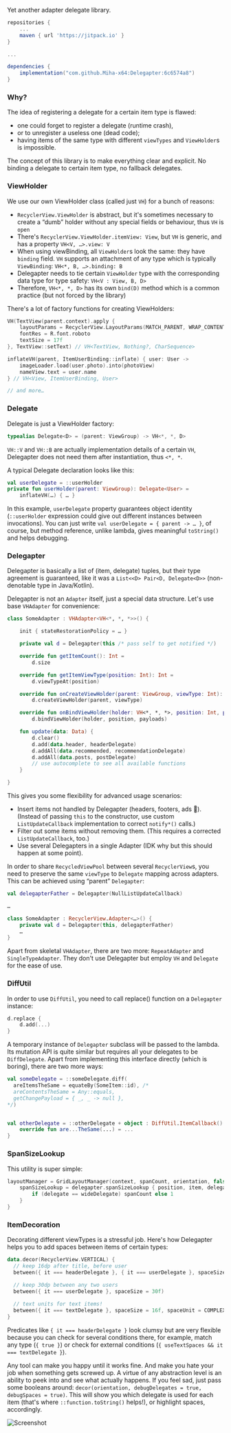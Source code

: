 
Yet another adapter delegate library.

```groovy
repositories {
    ...
    maven { url 'https://jitpack.io' }
}

...

dependencies {
    implementation("com.github.Miha-x64:Delegapter:6c6574a8")
}

```

### Why?

The idea of registering a delegate for a certain item type is flawed:
* one could forget to register a delegate (runtime crash),
* or to unregister a useless one (dead code);
* having items of the same type with different `viewTypes` and `ViewHolder`s is impossible.

The concept of this library is to make everything clear and explicit. No binding a delegate to certain item type, no fallback delegates.

### ViewHolder

We use our own ViewHolder class (called just `VH`) for a bunch of reasons:
* `RecyclerView.ViewHolder` is abstract, but it's sometimes necessary to create a “dumb” holder without any special fields or behaviour, thus `VH` is `open`
* There's `RecyclerView.ViewHolder.itemView: View`, but `VH` is generic, and has a property `VH<V, …>.view: V`
* When using viewBinding, all `ViewHolder`s look the same: they have `binding` field. `VH` supports an attachment of any type which is typically `ViewBinding`: `VH<*, B, …>.binding: B`
* Delegapter needs to tie certain `ViewHolder` type with the corresponding data type for type safety: `VH<V : View, B, D>`
* Therefore, `VH<*, *, D>` has its own `bind(D)` method which is a common practice (but not forced by the library)

There's a lot of factory functions for creating ViewHolders:
```kotlin
VH(TextView(parent.context).apply {
    layoutParams = RecyclerView.LayoutParams(MATCH_PARENT, WRAP_CONTENT)
    fontRes = R.font.roboto
    textSize = 17f
}, TextView::setText) // VH<TextView, Nothing?, CharSequence>

inflateVH(parent, ItemUserBinding::inflate) { user: User ->
    imageLoader.load(user.photo).into(photoView)
    nameView.text = user.name
} // VH<View, ItemUserBinding, User>

// and more…
```

### Delegate

Delegate is just a ViewHolder factory:
```kotlin
typealias Delegate<D> = (parent: ViewGroup) -> VH<*, *, D>
```
`VH::V` and `VH::B` are actually implementation details of a certain `VH`, Delegapter does not need them after instantiation, thus `<*, *`.

A typical Delegate declaration looks like this:
```kotlin
val userDelegate = ::userHolder
private fun userHolder(parent: ViewGroup): Delegate<User> =
    inflateVH(…) { … }
```
In this example, `userDelegate` property guarantees object identity (`::userHolder` expression could give out different instances between invocations). You can just write `val userDelegate = { parent -> … }`, of course, but method reference, unlike lambda, gives meaningful `toString()` and helps debugging.

### Delegapter

Delegapter is basically a list of (item, delegate) tuples, but their type agreement is guaranteed, like it was a `List<<D> Pair<D, Delegate<D>>` (non-denotable type in Java/Kotlin). 

Delegapter is not an `Adapter` itself, just a special data structure. Let's use base `VHAdapter` for convenience:

```kotlin
class SomeAdapter : VHAdapter<VH<*, *, *>>() {

    init { stateRestorationPolicy = … }

    private val d = Delegapter(this /* pass self to get notified */)

    override fun getItemCount(): Int =
        d.size

    override fun getItemViewType(position: Int): Int =
        d.viewTypeAt(position)

    override fun onCreateViewHolder(parent: ViewGroup, viewType: Int): VH<*, *, *> =
        d.createViewHolder(parent, viewType)

    override fun onBindViewHolder(holder: VH<*, *, *>, position: Int, payloads: List<Any>): Unit =
        d.bindViewHolder(holder, position, payloads)

    fun update(data: Data) {
        d.clear()
        d.add(data.header, headerDelegate)
        d.addAll(data.recommended, recommendationDelegate)
        d.addAll(data.posts, postDelegate)
        // use autocomplete to see all available functions
    }

}
```

This gives you some flexibility for advanced usage scenarios:
* Insert items not handled by Delegapter (headers, footers, ads 🤮).
  (Instead of passing `this` to the constructor, use custom `ListUpdateCallback` implementation to correct `notify*()` calls.)
* Filter out some items without removing them.
  (This requires a corrected `ListUpdateCallback`, too.)
* Use several Delegapters in a single Adapter (IDK why but this should happen at some point).

In order to share `RecycledViewPool` between several `RecyclerView`s, you need to preserve the same `viewType` to `Delegate` mapping across adapters. This can be achieved using “parent” `Delegapter`:

```kotlin
val delegapterFather = Delegapter(NullListUpdateCallback)

…

class SomeAdapter : RecyclerView.Adapter<…>() {
    private val d = Delegapter(this, delegapterFather)
    …
}
```

Apart from skeletal `VHAdapter`, there are two more: `RepeatAdapter` and `SingleTypeAdapter`. They don't use Delegapter but employ `VH` and `Delegate` for the ease of use.

### DiffUtil

In order to use `DiffUtil`, you need to call replace() function on a `Delegapter` instance:

```kotlin
d.replace {
    d.add(...)
}
```

A temporary instance of `Delegapter` subclass will be passed to the lambda. Its mutation API is quite similar but requires all your delegates to be `DiffDelegate`. Apart from implementing this interface directly (which is boring), there are two more ways:
```kotlin
val someDelegate = ::someDelegate.diff(
  areItemsTheSame = equateBy(SomeItem::id), /*
  areContentsTheSame = Any::equals,
  getChangePayload = { _, _ -> null },
*/)


val otherDelegate = ::otherDelegate + object : DiffUtil.ItemCallback() {
    override fun are...TheSame(...) = ...
}
```

### SpanSizeLookup

This utility is super simple:

```kotlin
layoutManager = GridLayoutManager(context, spanCount, orientation, false).apply {
    spanSizeLookup = delegapter.spanSizeLookup { position, item, delegate ->
        if (delegate == wideDelegate) spanCount else 1
    }
}
```

### ItemDecoration

Decorating different viewTypes is a stressful job. Here's how Delegapter helps you to add spaces between items of certain types:

```kotlin
data.decor(RecyclerView.VERTICAL) {
  // keep 16dp after title, before user
  between({ it === headerDelegate }, { it === userDelegate }, spaceSize = 16f)

  // keep 30dp between any two users
  between({ it === userDelegate }, spaceSize = 30f)
  
  // text units for text items!
  between({ it === textDelegate }, spaceSize = 16f, spaceUnit = COMPLEX_UNIT_SP)
}
```

Predicates like `{ it === headerDelegate }` look clumsy but are very flexible because you can check for several conditions there, for example, match any type (`{ true }`) or check for external conditions (`{ useTextSpaces && it === textDelegate }`).

Any tool can make you happy until it works fine. And make you hate your job when something gets screwed up. A virtue of any abstraction level is an ability to peek into and see what actually happens. If you feel sad, just pass some booleans around: `decor(orientation, debugDelegates = true, debugSpaces = true)`. This will show you which delegate is used for each item (that's where `::function.toString()` helps!), or highlight spaces, accordingly.

![Screenshot](screenshot.png)
